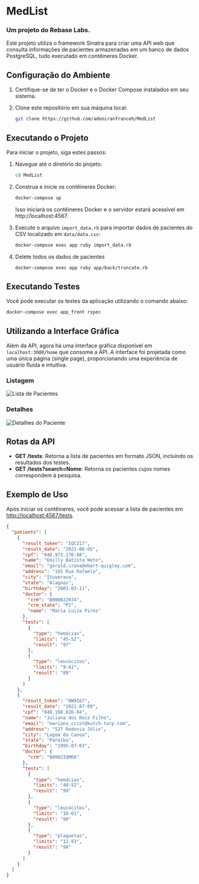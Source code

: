 # MedList

### Um projeto do Rebase Labs.

Este projeto utiliza o framework Sinatra para criar uma API web que consulta informações de pacientes armazenadas em um banco de dados PostgreSQL, tudo executado em contêineres Docker.

## Configuração do Ambiente

1. Certifique-se de ter o Docker e o Docker Compose instalados em seu sistema.
2. Clone este repositório em sua máquina local:

    ```bash
    git clone https://github.com/adoniranfranceh/MedList
    ```

## Executando o Projeto

Para iniciar o projeto, siga estes passos:

1. Navegue até o diretório do projeto:

    ```bash
    cd MedList
    ```

2. Construa e inicie os contêineres Docker:

    ```bash
    docker-compose up
    ```

    Isso iniciará os contêineres Docker e o servidor estará acessível em http://localhost:4567.

3. Execute o arquivo `import_data.rb` para importar dados de pacientes do CSV localizado em `data/data.csv`:

    ```bash
    docker-compose exec app ruby import_data.rb
    ```

4. Delete todos os dados de pacientes

    ```bash
    docker-compose exec app ruby app/back/truncate.rb
    ```

   

## Executando Testes

Você pode executar os testes da aplicação utilizando o comando abaixo:

```bash
docker-compose exec app_front rspec
```

## Utilizando a Interface Gráfica

Além da API, agora há uma interface gráfica disponível em `localhost:3000/home` que consome a API. A interface foi projetada como uma única página (single page), proporcionando uma experiência de usuário fluida e intuitiva.

### Listagem
![Lista de Pacientes](https://github.com/adoniranfranceh/MedList/assets/116985618/7d86a484-ee1d-469c-92af-26d61c9f6012)

### Detalhes
![Detalhes do Paciente](https://github.com/adoniranfranceh/MedList/assets/116985618/e50ba6eb-5b3e-48f5-a13f-e388d7b224cd)


## Rotas da API

- **GET /tests**: Retorna a lista de pacientes em formato JSON, incluindo os resultados dos testes.
- **GET /tests?search=Nome**: Retorna os pacientes cujos nomes correspondem à pesquisa.

## Exemplo de Uso

Após iniciar os contêineres, você pode acessar a lista de pacientes em [http://localhost:4567/tests](http://localhost:4567/tests).

```json
{
  "patients": [
    {
      "result_token": "IQCZ17",
      "result_date": "2021-08-05",
      "cpf": "048.973.170-88",
      "name": "Emilly Batista Neto",
      "email": "gerald.crona@ebert-quigley.com",
      "address": "165 Rua Rafaela",
      "city": "Ituverava",
      "state": "Alagoas",
      "birthday": "2001-03-11",
      "doctor": {
        "crm": "B000BJ20J4",
        "crm_state": "PI",
        "name": "Maria Luiza Pires"
      },
      "tests": [
        {
          "type": "hemácias",
          "limits": "45-52",
          "result": "97"
        },
        {
          "type": "leucócitos",
          "limits": "9-61",
          "result": "89"
        }
      ]
    },
    {
      "result_token": "0W9I67",
      "result_date": "2021-07-09",
      "cpf": "048.108.026-04",
      "name": "Juliana dos Reis Filho",
      "email": "mariana_crist@kutch-torp.com",
      "address": "527 Rodovia Júlio",
      "city": "Lagoa da Canoa",
      "state": "Paraíba",
      "birthday": "1995-07-03",
      "doctor": {
        "crm": "B0002IQM66"
      },
      "tests": [
        {
          "type": "hemácias",
          "limits": "40-52",
          "result": "99"
        },
        {
          "type": "leucócitos",
          "limits": "10-61",
          "result": "90"
        },
        {
          "type": "plaquetas",
          "limits": "12-93",
          "result": "98"
        }
      ]
    }
  ]
}
